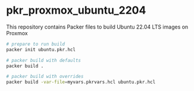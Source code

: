 # pkr_proxmox_ubuntu_2204
This repository contains Packer files to build Ubuntu 22.04 LTS images on Proxmox

```bash
# prepare to run build
packer init ubuntu.pkr.hcl
```


```bash
# packer build with defaults
packer build .

# packer build with overrides
packer build -var-file=myvars.pkrvars.hcl ubuntu.pkr.hcl
```